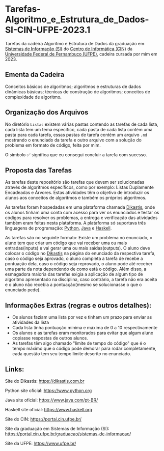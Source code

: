 # Tarefas-Algoritmo_e_Estrutura_de_Dados-SI-CIN-UFPE-2023.1

Tarefas da cadeira Algoritmo e Estrutura de Dados da graduação em [Sistemas de Informação (SI)](https://portal.cin.ufpe.br/graduacao/sistemas-de-informacao/) do [Centro de Informática (CIN)](https://portal.cin.ufpe.br/) da [Universidade Federal de Pernambuco (UFPE)](https://www.ufpe.br/), cadeira cursada por mim em 2023.

## Ementa da Cadeira

Conceitos básicos de algoritmos; algoritmos e estruturas de dados dinâmicas básicas; técnicas de construção de algoritmos; conceitos de complexidade de algoritmo.

## Organização dos Arquivos

No diretório `Listas` existem várias pastas contendo as tarefas de cada lista, cada lista tem um tema específico, cada pasta de cada lista contém uma pasta para cada tarefa, essas pastas de tarefa contém um arquivo `.md` mostrando o enunciado da tarefa e outro arquivo com a solução do problema em formato de código, feita por mim.

O símbolo ✅ significa que eu consegui concluir a tarefa com sucesso.

## Proposta das Tarefas

As tarefas deste repositório são tarefas que devem ser solucionadas através de algoritmos específicos, como por exemplo: Listas Duplamente Encadeadas e Árvores. Estas atividades têm o objetivo de introduzir os alunos aos conceitos de algoritmos e também os próprios algoritmos.

As tarefas foram hospedadas em uma plataforma chamada [Dikastis](https://dikastis.com.br), onde os alunos tinham uma conta com acesso para ver os enunciados e testar os códigos para resolver os problemas, a entrega e verificação das atividades também eram feitas nesta plataforma. A plataforma só suportava três linguagens de programação: [Python](https://www.python.org), [Java](https://www.java.com/pt-BR/) e [Haskell](https://www.haskell.org).

As tarefas são no seguinte formato: Existe um problema no enunciado, o aluno tem que criar um código que vai receber uma ou mais entradas(inputs) e vai gerar uma ou mais saídas(outputs). O aluno deve colocar o código no [Dikastis](https://dikastis.com.br) na página do enunciado da respectiva tarefa, caso o código seja aprovado, o aluno completa a tarefa de recebe a pontuação dela, caso o código seja reprovado, o aluno pode até receber uma parte da nota dependendo de como está o código. Além disso, a esmagadora maioria das tarefas exigia a aplicação de algum tipo de algoritmo apresentado na disciplina, caso contrário, a tarefa não era aceita e o aluno não recebia a pontuação(mesmo se solucionasse o que o enunciado pede).

## Informações Extras (regras e outros detalhes):

- Os alunos faziam uma lista por vez e tinham um prazo para enviar as atividades da lista
- Cada lista tinha pontuação mínima e máxima de 0 a 10 respectivamente
- Os alunos e as tarefas eram monitorados para evitar que algum aluno copiasse respostas de outros alunos.
- As tarefas têm algo chamado "limite de tempo do código" que é o tempo máximo que o código pode demorar para rodar completamente, cada questão tem seu tempo limite descrito no enunciado.

## Links:

Site do Dikastis: https://dikastis.com.br

Python site oficial: https://www.python.org

Java site oficial: https://www.java.com/pt-BR/

Haskell site oficial: https://www.haskell.org

Site do CIN: https://portal.cin.ufpe.br/

Site da graduação em Sistemas de Informação (SI): https://portal.cin.ufpe.br/graduacao/sistemas-de-informacao/

Site da UFPE: https://www.ufpe.br/
